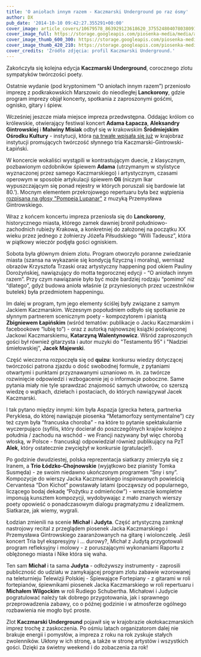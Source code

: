 ```yaml
---
title: 'O aniołach innym razem - Kaczmarski Underground po raz ósmy'
author: DX
pub_date: '2014-10-10 09:42:27.355291+00:00'
cover_image: article_covers/10679578_863929123618620_375524804078038091_o.jpg
cover_image_full: https://storage.googleapis.com/piosenka-media/media/article_covers/10679578_863929123618620_375524804078038091_o.jpg
cover_image_thumb_600_300: https://storage.googleapis.com/piosenka-media/media/article_covers/10679578_863929123618620_375524804078038091_o.jpg.600x300_q85_crop_upscale.jpg
cover_image_thumb_420_210: https://storage.googleapis.com/piosenka-media/media/article_covers/10679578_863929123618620_375524804078038091_o.jpg.420x210_q85_crop_upscale.jpg
cover_credits: 'Źródło zdjęcia: profil Kaczmarski Underground.'
---
```


Zakończyła się kolejna edycja **Kaczmarski Underground**, corocznego zlotu sympatyków twórczości poety.

Ostatnie wydanie \(pod kryptonimem “O aniołach innym razem”\) przeniosło imprezę z podkrakowskich Marszowic do nieodległej **Lanckorony**, gdzie program imprezy objął koncerty, spotkania z zaproszonymi gośćmi, ognisko, gitary i śpiew.

Wcześniej jeszcze miała miejsce impreza przedwstępna. Oddając królom co królewskie, otwierający festiwal koncert **Adama Łapacza**, **Aleksandry Gintrowskiej** i **Malwiny Misiak** odbył się w krakowskim **Śródmiejskim Ośrodku Kultury** \- instytucji, która [na trwałe wpisała się już](http://www.piosenkaztekstem.pl/wydarzenia/srodmiejski\-osrodek\-kultury\-krakow/) w krajobraz instytucji promujących twórczość słynnego tria Kaczmarski\-Gintrowski\-Łapiński.

W koncercie wokaliści wystąpili w kontrastującym duecie, z klasycznym, pozbawionym ozdobników śpiewem **Adama** \(utrzymanym w stylistyce wyznaczonej przez samego Kaczmarskiego\) i artystycznym, czasami operowym w sposobie artykulacji śpiewem **Oli** \(niczym Ikar wypuszczającym się ponad rejestry w których poruszali się bardowie lat 80.’\). Mocnym elementem przekrojowego repertuaru była bez wątpienia [rozpisana na głosy "Pompeja Lupanar"](https://www.youtube.com/watch?v=Nipm9cUM5FE) z muzyką Przemysława Gintrowskiego.

Wraz z końcem koncertu impreza przeniosła się do **Lanckorony**, historycznego miasta, którego zamek dawniej bronił południowo\-zachodnich rubieży Krakowa, a konkretniej do założonej na początku XX wieku przez jednego z żołnierzy Józefa Piłsudskiego “Willi Tadeusz”, która w piątkowy wieczór podjęła gości ogniskiem.

Sobota była głównym dniem zlotu. Program otworzyło poranne zwiedzanie miasta \(szansa na wykazanie się kondycją fizyczną i moralną\), wernisaż obrazów Krzysztofa Trzaski oraz artystyczny happening pod okiem Pauliny Dorożyńskiej, nawiązujący do motta tegorocznej edycji \- “O aniołach innym razem”. Przy czym nawiązanie było być może bardziej rodzaju “pomimo” niż “dlatego”, gdyż budowa anioła właśnie \(z przyniesionych przez uczestników butelek\) była przedmiotem happeningu.

Im dalej w program, tym jego elementy ściślej były związane z samym Jackiem Kaczmarskim. Wczesnym popołudniem odbyło się spotkanie ze słynnym partnerem scenicznym poety \- kompozytorem i pianistą **Zbigniewem Łapińskim** \(wśród tematów: publikacje o Jacku Kaczmarskim i facebookowe “lubię to”\) \- oraz z autorką najnowszej książki poświęconej Jackowi Kaczmarskiemu, **Katarzyną Walentynowicz**. Wśród zaproszonych gości był również gitarzysta i autor muzyki do "Testamentu 95" i "Nadziei śmiełowskiej", **Jacek Majewski**.

Część wieczorna rozpoczęła się od **quizu**: konkursu wiedzy dotyczącej twórczości patrona zjazdu o dość swobodnej formule, z pytaniami otwartymi i punktami przyznawanymi uznaniowo m. in. za twórcze rozwinięcie odpowiedzi i wzbogacenie jej o informacje poboczne. Same pytania miały nie tyle sprawdzać znajomość samych utworów, co szerszą wiedzę o wątkach, dziełach i postaciach, do których nawiązywał Jacek Kaczmarski.

I tak pytano między innymi: kim była Aspazja \(grecka hetera, partnerka Peryklesa, do której nawiązuje piosenka “Metamorfozy sentymentalne”\) czy też czym była “francuska choroba” \- na które to pytanie spektakularnie wyczerpująco \(syfilis, który docierał do poszczególnych krajów kolejno z południa / zachodu na wschód \- we Francji nazywany był więc chorobą włoską, w Polsce \- francuską\) odpowiedział również publikujący na PzT **Alek**, który ostatecznie zwyciężył w konkursie \(gratulacje!\). 

Po godzinie dwudziestej, polska reprezentacja siatkarzy zmierzyła się z Iranem, a **Trio Łódzko\-Chojnowskie** \(wyjątkowo bez pianisty Tomka Susmęda\) \- ze swoim niedawno ukończonym programem “Sny i sny”. Kompozycje do wierszy Jacka Kaczmarskiego inspirowanych powieścią Cervantesa “Don Kichot” powstawały latami \(począwszy od popularnego, liczącego bodaj dekadę “Pożytku z odmieńców”\) \- wreszcie kompletne imponują kunsztem kompozycji, wydobywając z mało znanych wierszy poety opowieść o ponadczasowym dialogu pragmatyzmu z idealizmem. Siatkarze, jak wiemy, wygrali.

Łodzian zmienili na scenie **Michał** i **Judyta**. Część artystyczną zamknął nastrojowy recital z przeglądem piosenek Jacka Kaczmarskiego i Przemysława Gintrowskiego zaaranżowanych na gitarę i wiolonczelę. Jeśli koncert Tria był ekspresyjny i … durowy?, Michał z Judytą przygotowali program refleksyjny i molowy \- z poruszającymi wykonaniami Raportu z oblężonego miasta i Nike która się waha. 

Ten sam **Michał** i ta sama **Judyta** \- odłożywszy instrumenty \- zaprosili publiczność do udziału w zamykającej program zlotu zabawie wzorowanej na teleturnieju Telewizji Polskiej \- Śpiewające Fortepiany \- z gitarami w roli fortepianów, śpiewnikami piosenek Jacka Kaczmarskiego w roli repertuaru i **Michałem Wilgockim** w roli Rudiego Schubertha. Michałowi i Judycie pogratulować należy tak dobrego przygotowania, jak i sprawnego przeprowadzenia zabawy, co o późnej godzinie i w atmosferze ogólnego rozbawienia nie mogło być proste.

Zlot **Kaczmarski Underground** pojawił się w krajobrazie okołokaczmarskich imprez trochę z zaskoczenia. Po ośmiu latach organizatorom dalej nie brakuje energii i pomysłów, a impreza z roku na rok zyskuje stałych zwolenników. Ukłony w ich stronę, a także w stronę artystów i wszystkich gości. Dzięki za świetny weekend i do zobaczenia za rok!